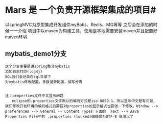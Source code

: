 # Mars 是 一个负责开源框架集成的项目#

以springMVC为原型集成开发组件myBatis、Redis、MQ等等  之后会在添加的时候一一介绍
项目中以maven为构建工具，使用是本地需要安装maven并且配置好maven环境

## mybatis_demo1分支
	这个分支主要是讲spring整合mybatis
	添加日志打印(log4j)
	SQL我们会记录在sql目录下
	对mybatis修改配置，多数据源配置，读写分离
	
	
	注：properties文件中文显示问题
	   eclipse的.properties文件默认的编码方式是iso-8859-1，所以显示中文是有问题，我们修改开发环境的编码格式后需要对properties的显示格式也要做一下修改，Window --> preferences --> General -- Content Types 下面的  Text --> Java Properties File中的 .properties (locked)编码改为UTF-8 就阔以了
